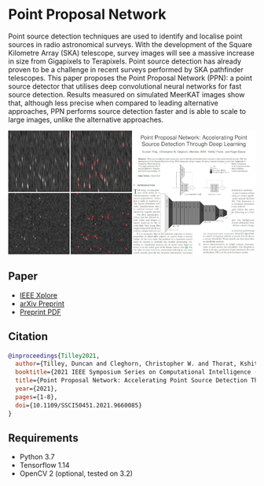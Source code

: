 # Point Proposal Network

Point source detection techniques are used to identify and localise point sources in radio astronomical surveys. With the development of the Square Kilometre Array (SKA) telescope, survey images will see a massive increase in size from Gigapixels to Terapixels. Point source detection has already proven to be a challenge in recent surveys performed by SKA pathfinder telescopes. This paper proposes the Point Proposal Network (PPN): a point source detector that utilises deep convolutional neural networks for fast source detection. Results measured on simulated MeerKAT images show that, although less precise when compared to leading alternative approaches, PPN performs source detection faster and is able to scale to large images, unlike the alternative approaches.

![](misc/overview.jpg)

## Paper

- [IEEE Xplore](https://ieeexplore.ieee.org/document/9660085)
- [arXiv Preprint](https://arxiv.org/abs/2008.02093)
- [Preprint PDF](https://arxiv.org/pdf/2008.02093)

## Citation

```bibtex
@inproceedings{Tilley2021,
  author={Tilley, Duncan and Cleghorn, Christopher W. and Thorat, Kshitij and Deane, Roger},
  booktitle={2021 IEEE Symposium Series on Computational Intelligence (SSCI)},
  title={Point Proposal Network: Accelerating Point Source Detection Through Deep Learning},
  year={2021},
  pages={1-8},
  doi={10.1109/SSCI50451.2021.9660085}
}
```

## Requirements

- Python 3.7
- Tensorflow 1.14
- OpenCV 2 (optional, tested on 3.2)
